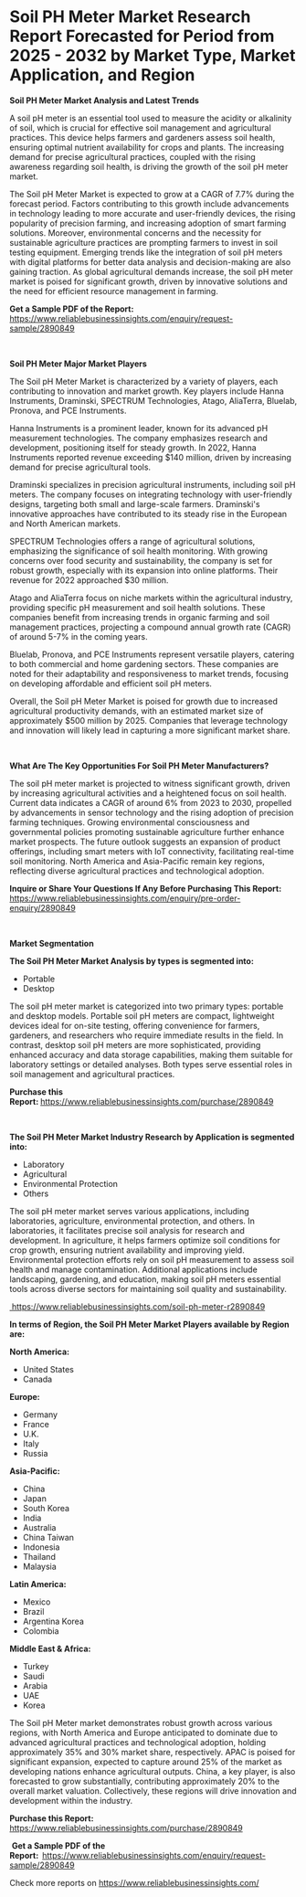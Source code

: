 <p><h1>Soil PH Meter Market Research Report Forecasted for Period from 2025 -  2032 by Market Type, Market Application, and Region</h1></p><p><strong>Soil PH Meter Market Analysis and Latest Trends</strong></p>
<p><p>A soil pH meter is an essential tool used to measure the acidity or alkalinity of soil, which is crucial for effective soil management and agricultural practices. This device helps farmers and gardeners assess soil health, ensuring optimal nutrient availability for crops and plants. The increasing demand for precise agricultural practices, coupled with the rising awareness regarding soil health, is driving the growth of the soil pH meter market.</p><p>The Soil pH Meter Market is expected to grow at a CAGR of 7.7% during the forecast period. Factors contributing to this growth include advancements in technology leading to more accurate and user-friendly devices, the rising popularity of precision farming, and increasing adoption of smart farming solutions. Moreover, environmental concerns and the necessity for sustainable agriculture practices are prompting farmers to invest in soil testing equipment. Emerging trends like the integration of soil pH meters with digital platforms for better data analysis and decision-making are also gaining traction. As global agricultural demands increase, the soil pH meter market is poised for significant growth, driven by innovative solutions and the need for efficient resource management in farming.</p></p>
<p><strong>Get a Sample PDF of the Report:&nbsp;</strong> <a href="https://www.reliablebusinessinsights.com/enquiry/request-sample/2890849?utm_campaign=1950&utm_medium=2&utm_source=Github&utm_content=ia&utm_term=14032025&utm_id=soil-ph-meter">https://www.reliablebusinessinsights.com/enquiry/request-sample/2890849</a></p>
<p>&nbsp;</p>
<p><strong>Soil PH Meter Major Market Players</strong></p>
<p><p>The Soil pH Meter Market is characterized by a variety of players, each contributing to innovation and market growth. Key players include Hanna Instruments, Draminski, SPECTRUM Technologies, Atago, AliaTerra, Bluelab, Pronova, and PCE Instruments.</p><p>Hanna Instruments is a prominent leader, known for its advanced pH measurement technologies. The company emphasizes research and development, positioning itself for steady growth. In 2022, Hanna Instruments reported revenue exceeding $140 million, driven by increasing demand for precise agricultural tools.</p><p>Draminski specializes in precision agricultural instruments, including soil pH meters. The company focuses on integrating technology with user-friendly designs, targeting both small and large-scale farmers. Draminski's innovative approaches have contributed to its steady rise in the European and North American markets.</p><p>SPECTRUM Technologies offers a range of agricultural solutions, emphasizing the significance of soil health monitoring. With growing concerns over food security and sustainability, the company is set for robust growth, especially with its expansion into online platforms. Their revenue for 2022 approached $30 million.</p><p>Atago and AliaTerra focus on niche markets within the agricultural industry, providing specific pH measurement and soil health solutions. These companies benefit from increasing trends in organic farming and soil management practices, projecting a compound annual growth rate (CAGR) of around 5-7% in the coming years.</p><p>Bluelab, Pronova, and PCE Instruments represent versatile players, catering to both commercial and home gardening sectors. These companies are noted for their adaptability and responsiveness to market trends, focusing on developing affordable and efficient soil pH meters.</p><p>Overall, the Soil pH Meter Market is poised for growth due to increased agricultural productivity demands, with an estimated market size of approximately $500 million by 2025. Companies that leverage technology and innovation will likely lead in capturing a more significant market share.</p></p>
<p>&nbsp;</p>
<p><strong>What Are The Key Opportunities For Soil PH Meter Manufacturers?</strong></p>
<p><p>The soil pH meter market is projected to witness significant growth, driven by increasing agricultural activities and a heightened focus on soil health. Current data indicates a CAGR of around 6% from 2023 to 2030, propelled by advancements in sensor technology and the rising adoption of precision farming techniques. Growing environmental consciousness and governmental policies promoting sustainable agriculture further enhance market prospects. The future outlook suggests an expansion of product offerings, including smart meters with IoT connectivity, facilitating real-time soil monitoring. North America and Asia-Pacific remain key regions, reflecting diverse agricultural practices and technological adoption.</p></p>
<p><strong>Inquire or Share Your Questions If Any Before Purchasing This Report:</strong> <a href="https://www.reliablebusinessinsights.com/enquiry/pre-order-enquiry/2890849?utm_campaign=1950&utm_medium=2&utm_source=Github&utm_content=ia&utm_term=14032025&utm_id=soil-ph-meter">https://www.reliablebusinessinsights.com/enquiry/pre-order-enquiry/2890849</a></p>
<p>&nbsp;</p>
<p><strong>Market Segmentation</strong></p>
<p><strong>The Soil PH Meter Market Analysis by types is segmented into:</strong></p>
<p><ul><li> Portable</li><li>Desktop </li></ul></p>
<p><p>The soil pH meter market is categorized into two primary types: portable and desktop models. Portable soil pH meters are compact, lightweight devices ideal for on-site testing, offering convenience for farmers, gardeners, and researchers who require immediate results in the field. In contrast, desktop soil pH meters are more sophisticated, providing enhanced accuracy and data storage capabilities, making them suitable for laboratory settings or detailed analyses. Both types serve essential roles in soil management and agricultural practices.</p></p>
<p><strong>Purchase this Report:&nbsp;</strong><a href="https://www.reliablebusinessinsights.com/purchase/2890849?utm_campaign=1950&utm_medium=2&utm_source=Github&utm_content=ia&utm_term=14032025&utm_id=soil-ph-meter">https://www.reliablebusinessinsights.com/purchase/2890849</a></p>
<p>&nbsp;</p>
<p><strong>The Soil PH Meter Market Industry Research by Application is segmented into:</strong></p>
<p><ul><li> Laboratory</li><li>Agricultural</li><li>Environmental Protection</li><li>Others </li></ul></p>
<p><p>The soil pH meter market serves various applications, including laboratories, agriculture, environmental protection, and others. In laboratories, it facilitates precise soil analysis for research and development. In agriculture, it helps farmers optimize soil conditions for crop growth, ensuring nutrient availability and improving yield. Environmental protection efforts rely on soil pH measurement to assess soil health and manage contamination. Additional applications include landscaping, gardening, and education, making soil pH meters essential tools across diverse sectors for maintaining soil quality and sustainability.</p></p>
<p><a href="https://www.reliablebusinessinsights.com/soil-ph-meter-r2890849?utm_campaign=1950&utm_medium=2&utm_source=Github&utm_content=ia&utm_term=14032025&utm_id=soil-ph-meter">&nbsp;https://www.reliablebusinessinsights.com/soil-ph-meter-r2890849</a></p>
<p><strong>In terms of Region, the Soil PH Meter Market Players available by Region are:</strong></p>
<p>
    <p> <strong> North America: </strong>
        <ul>
            <li>United States</li>
            <li>Canada</li>
        </ul>
        </p> 
    <p> <strong> Europe: </strong>
        <ul>
            <li>Germany</li>
            <li>France</li>
            <li>U.K.</li>
            <li>Italy</li>
            <li>Russia</li>
        </ul>
        </p> 
    <p> <strong> Asia-Pacific: </strong>
        <ul>
            <li>China</li>
            <li>Japan</li>
            <li>South Korea</li>
            <li>India</li>
            <li>Australia</li>
            <li>China Taiwan</li>
            <li>Indonesia</li>
            <li>Thailand</li>
            <li>Malaysia</li>
        </ul>
        </p> 
    <p> <strong> Latin America: </strong>
        <ul>
            <li>Mexico</li>
            <li>Brazil</li>
            <li>Argentina Korea</li>
            <li>Colombia</li>
        </ul>
        </p> 
    <p> <strong> Middle East & Africa: </strong>
        <ul>
            <li>Turkey</li>
            <li>Saudi</li>
            <li>Arabia</li>
            <li>UAE</li>
            <li>Korea</li>
        </ul>
    </p>
    </p>
<p><p>The Soil pH Meter market demonstrates robust growth across various regions, with North America and Europe anticipated to dominate due to advanced agricultural practices and technological adoption, holding approximately 35% and 30% market share, respectively. APAC is poised for significant expansion, expected to capture around 25% of the market as developing nations enhance agricultural outputs. China, a key player, is also forecasted to grow substantially, contributing approximately 20% to the overall market valuation. Collectively, these regions will drive innovation and development within the industry.</p></p>
<p><strong>Purchase this Report: </strong><a href="https://www.reliablebusinessinsights.com/purchase/2890849?utm_campaign=1950&utm_medium=2&utm_source=Github&utm_content=ia&utm_term=14032025&utm_id=soil-ph-meter">https://www.reliablebusinessinsights.com/purchase/2890849</a></p>
<p>&nbsp;<strong>Get a Sample PDF of the Report:&nbsp;&nbsp;</strong><a href="https://www.reliablebusinessinsights.com/enquiry/request-sample/2890849?utm_campaign=1950&utm_medium=2&utm_source=Github&utm_content=ia&utm_term=14032025&utm_id=soil-ph-meter">https://www.reliablebusinessinsights.com/enquiry/request-sample/2890849</a></p>
<p><strong></strong></p>
<p>Check more reports on <a href="https://www.reliablebusinessinsights.com/?utm_campaign=1950&utm_medium=2&utm_source=Github&utm_content=ia&utm_term=14032025&utm_id=soil-ph-meter">https://www.reliablebusinessinsights.com/</a></p>